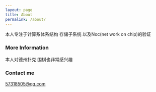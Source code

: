 ```yaml
---
layout: page
title: About
permalink: /about/
---
```


本人专注于计算系体系结构 存储子系统 以及Noc(net work on chip)的验证

### More Information

本人对德州扑克 围棋也非常感兴趣
### Contact me

[57318505@qq.com](mailto:57318505@qq.com)
